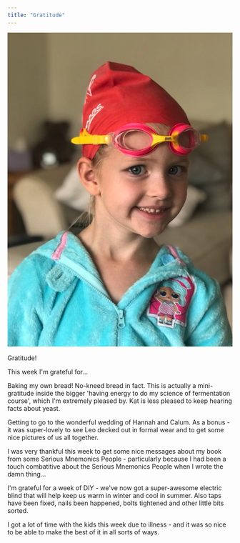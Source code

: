 ```yaml
---
title: "Gratitude" 
---
```


![Nova dressed to swim](/assets/images/swim.png)


Gratitude! 

This week I'm grateful for... 

Baking my own bread! No-kneed bread in fact. This is actually a mini-gratitude inside the bigger 'having energy to do my science of fermentation course', which I'm extremely pleased by.  Kat is less pleased to keep hearing facts about yeast. 

Getting to go to the wonderful wedding of Hannah and Calum. As a bonus - it was super-lovely to see Leo decked out in formal wear and to get some nice pictures of us all together.  

I was very thankful this week to get some nice messages about my book from some Serious Mnemonics People - particularly because I had been a touch combatitive about the Serious Mnemonics People when I wrote the damn thing...  

I'm grateful for a week of DIY - we've now got a super-awesome electric blind that will help keep us warm in winter and cool in summer. Also taps have been fixed, nails been happened, bolts tightened and other little bits sorted. 

I got a lot of time with the kids this week due to illness - and it was so nice to be able to make the best of it in all sorts of ways.  

